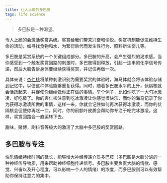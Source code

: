 ```yaml
---
title: 让人上瘾的多巴胺
tags: life science
---
```


> 多巴胺是一种渴望。

令人上瘾的会激活奖赏系统。奖赏给我们带来兴奋和愉悦。奖赏机制能促进维持生命的活动，如寻找食物和水、为繁衍后代而发生性行为、照料新生婴儿等。

多巴胺是奖赏系统的一个关键组成部分。多巴胺的升高，会产生强烈的渴求感。当你感受到一个触发奖赏回路的刺激时，多巴胺得到释放，引起一连串的化学信号传递，然后大脑告诉身体要继续获得奖赏，并记住再做一次。

具体来说：[杏仁核](../a/amygdala.md)将某种刺激识别为需要奖赏的体验时，海马体就会将该体验存储到记忆中，以便这种体验能够重复获得。同时，随着多巴胺水平的上升，伏隔核就会活跃起来，并促使你继续做你正在做的事情。举个例子，比如你吃了一大勺冰激凌，好吃极了。你的杏仁核注意到吃冰激凌让你感觉很快乐，而你的海马记录了你为获得冰激凌所做的事情，这样一来，你就会记住如何再次获得冰激凌，而你的伏隔核会促使你再吃一口。同时，你的前额叶皮质会帮助你专注于吃完冰激凌。这样，奖赏回路会一直运转下去。

甜味，赌博，刷抖音等极大的激活了大脑中多巴胺的奖赏回路。

## 多巴胺与专注
快乐情绪持续时间的延长，能够增大神经传递介质多巴胺（多巴胺是大脑分泌的一种神经传导物质，用来帮助神经细胞传递信号。多巴胺主要负责大脑的情欲、感觉、兴奋以及开心程度，可以影响一个人的情绪）的浓度，而多巴胺则可以有效帮助你保持注意力的集中。

